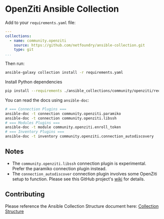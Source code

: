 # OpenZiti Ansible Collection

Add to your `requirements.yaml` file:

```yaml
---
collections:
  - name: community.openziti
    source: https://github.com/netfoundry/ansible-collection.git
    type: git
...
```

Then run:

```bash
ansible-galaxy collection install -r requirements.yaml
```

Install Python dependencies

```bash
pip install --requirements ./ansible_collections/community/openziti/requirements.txt
```

You can read the docs using `ansible-doc`:

```bash
# === Connection Plugins ===
ansible-doc -t connection community.openziti.paramiko
ansible-doc -t connection community.openziti.libssh
# === Modules Plugins ===
ansible-doc -t module community.openziti.enroll_token
# === Inventory Plugins ===
ansible-doc -t inventory community.openziti.connection_autodiscovery
```

## Notes

* The `community.openziti.libssh` connection plugin is experimental.
  Prefer the paramiko connection plugin instead.
* The `connection_autodiscover` connection plugin involves some OpenZiti setup
  to function. Please see this GitHub project's
  [wiki](https://github.com/openziti-test-kitchen/ansible-collection/wiki/OpenZiti-Inventory-Autodiscovery-Setup) for details.

## Contributing

Please reference the Ansible Collection Structure document here:
[Collection Structure](https://docs.ansible.com/ansible/latest/dev_guide/developing_collections_structure.html)
